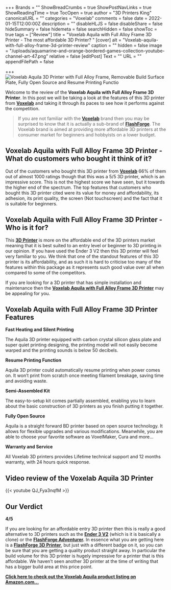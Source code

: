 +++
Brands = ""
ShowBreadCrumbs = true
ShowPostNavLinks = true
ShowReadingTime = true
TocOpen = true
author = "3D Printers King"
canonicalURL = ""
categories = "Voxelab"
comments = false
date = 2022-01-15T12:00:00Z
description = ""
disableHLJS = false
disableShare = false
hideSummary = false
hidemeta = false
searchHidden = false
showToc = true
tags = ["Review"]
title = "Voxelab Aquila with Full Alloy Frame 3D Printer - The most affordable 3D Printer? "
[cover]
alt = "Voxelab-aquila-with-full-alloy-frame-3d-printer-review"
caption = ""
hidden = false
image = "/uploads/aquamarine-and-orange-bordered-games-collection-youtube-channel-art-47.png"
relative = false
[editPost]
Text = ""
URL = ""
appendFilePath = false

+++
![Voxelab Aquila 3D Printer with Full Alloy Frame, Removable Build Surface Plate, Fully Open Source and Resume Printing Functio](https://images-na.ssl-images-amazon.com/images/I/61pCj0z8r0S._AC_UL604_SR604,400_.jpg "Aquila 3D Printer with Full Alloy Frame, Removable Build Surface Plate, Fully Open Source and Resume Printing Functio")

Welcome to the review of the **Voxelab Aquila with Full Alloy Frame 3D Printer**.  In this post we will be taking a look at the features of this 3D printer from [**Voxelab**](/brands/voxelab) and taking it through its paces to see how it performs against the competition.

> If you are not familiar with the [**Voxelab**](/brands/voxelab) brand then you may be surprised to know that it is actually a sub-brand of [**FlashForge**](/brands/flashforge).  The Voxelab brand is aimed at providing more affordable 3D printers at the consumer market for beginners and hobbyists on a lower budget.

## Voxelab Aquila with Full Alloy Frame 3D Printer - What do customers who bought it think of it?

Out of the customers who bought this 3D printer from [**Voxelab**](/brands/voxelab) 66% of them out of almost 1000 ratings though that this was a 5/5 3D printer, which is an impressive score.  This is not the highest score we have seen, but it towards the higher end of the spectrum.  The top features that customers who bought this 3D printer cited were its value for money and affordability, its adhesion, its print quality, the screen (Not touchscreen) and the fact that it is suitable for beginners.

## Voxelab Aquila with Full Alloy Frame 3D Printer - Who is it for?

This [**3D Printer**](/) is more on the affordable end of the 3D printers market meaning that it is best suited to an entry level or beginner to 3D printing in our opinion.  If you have used the Ender 3 V2 then this 3D printer will feel very familiar to you.  We think that one of the standout features of this 3D printer is its affordability, and as such it is hard to criticise too many of the features within this package as it represents such good value over all when compared to some of the competitors.

If you are looking for a 3D printer that has simple installation and maintenance then the [**Voxelab Aquila with Full Alloy Frame 3D Printer**](https://www.amazon.com/gp/product/B08SPXYND4/ref=as_li_tl?ie=UTF8&tag=3dprintersking-20&camp=1789&creative=9325&linkCode=as2&creativeASIN=B08SPXYND4&linkId=4cc1712c2d6d3f136dd272df93ead1dc) may be appealing for you.

## Voxelab Aquila with Full Alloy Frame 3D Printer Features

**Fast Heating and Silent Printing**

The Aquila 3D printer equipped with carbon crystal silicon glass plate and super quiet printing designing, the printing model will not easily become warped and the printing sounds is below 50 decibels.

**Resume Printing Function**

Aquila 3D printer could automatically resume printing when power comes on. It won’t print from scratch once meeting filament breakage, saving time and avoiding waste.

**Semi-Assembled Kit**

The easy-to-setup kit comes partially assembled, enabling you to learn about the basic construction of 3D printers as you finish putting it together.

**Fully Open Source**

Aquila is a straight forward BD printer based on open source technology. It allows for flexible upgrades and various modifications. Meanwhile, you are able to choose your favorite software as VoxelMaker, Cura and more...

**Warranty and Service**

All Voxelab 3D printers provides Lifetime technical support and 12 months warranty, with 24 hours quick response.

## Video review of the Voxelab Aquila 3D Printer

{{< youtube QJ_Fya3nqfM >}}

## Our Verdict

**4/5**

If you are looking for an affordable entry 3D printer then this is really a good alternative to 3D printers such as the [**Ender 3 V2**](/posts/official-creality-ender-3-3d-printer/) (which is it is basically a clone) or the [**FlashForge Adventurer**](/posts/flashforge-adventurer-3-lite-fdm-3d-printer/)**.**  In essence what you are getting here is a [**FlashForge 3D Printer**](/brands/flashforge), but just with a different badge on it, so you can be sure that you are getting a quality product straight away.  In particular the build volume for this 3D printer is hugely impressive for a printer that is this affordable.  We haven’t seen another 3D printer at the time of writing that has a bigger build area at this price point.

[**Click here to check out the Voxelab Aquila product listing on Amazon.com…**](https://www.amazon.com/gp/product/B08SPXYND4/ref=as_li_tl?ie=UTF8&tag=3dprintersking-20&camp=1789&creative=9325&linkCode=as2&creativeASIN=B08SPXYND4&linkId=4cc1712c2d6d3f136dd272df93ead1dc)